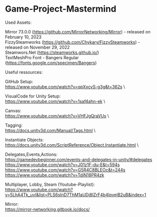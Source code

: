 # Game-Project-Mastermind

Used Assets:

Mirror 73.0.0 (https://github.com/MirrorNetworking/Mirror) - released on February 10, 2023 \
FizzySteamworks (https://github.com/Chykary/FizzySteamworks) - released on November 29, 2022\
Steamwors.Net (https://steamworks.github.io/) \
TextMeshPro Font - Bangers Regular (https://fonts.google.com/specimen/Bangers)

Useful ressources:

GitHub Setup: \
https://www.youtube.com/watch?v=qpXxcvS-g3g&t=362s \

VisualCode for Unity Setup: \
https://www.youtube.com/watch?v=1saf4ahn-ek \

Canvas: \
https://www.youtube.com/watch?v=VHFJgQraVUs \

Tagging: \
https://docs.unity3d.com/Manual/Tags.html \

Instantiate Objects: \
https://docs.unity3d.com/ScriptReference/Object.Instantiate.html \

Delegates,Events,Actions: \
https://gamedevbeginner.com/events-and-delegates-in-unity/#delegates \
https://www.youtube.com/watch?v=J01z1F-du-E&t=594s \
https://www.youtube.com/watch?v=G5R4C8BLEOc&t=244s \
https://www.youtube.com/watch?v=TdiN18PR4zk 

Multiplayer, Lobby, Steam (Youtube-Playlist): \
https://www.youtube.com/watch?v=5LhA4Tk_uvI&list=PLS6sInD7ThM1aUDj8lZrF4b4lpvejB2uB&index=1

Mirror: \
https://mirror-networking.gitbook.io/docs/
